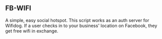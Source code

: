 ## FB-WIFI ##

A simple, easy social hotspot. This script works as an auth
server for Wifidog. If a user checks in to your business' location
on Facebook, they get free wifi in exchange.



